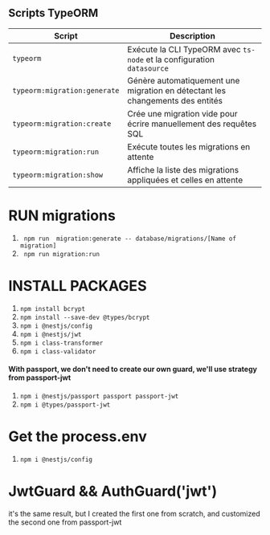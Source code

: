 ## Scripts TypeORM

| Script                        | Description |
|--------------------------------|---------------------------------------------------------------|
| `typeorm`                     | Exécute la CLI TypeORM avec `ts-node` et la configuration `datasource` |
| `typeorm:migration:generate`  | Génère automatiquement une migration en détectant les changements des entités |
| `typeorm:migration:create`    | Crée une migration vide pour écrire manuellement des requêtes SQL |
| `typeorm:migration:run`       | Exécute toutes les migrations en attente |
| `typeorm:migration:show`      | Affiche la liste des migrations appliquées et celles en attente |

# RUN migrations
1. ` npm run  migration:generate -- database/migrations/[Name of migration]`
2. ` npm run migration:run`


# INSTALL PACKAGES
1. `npm install bcrypt`
2. `npm install --save-dev @types/bcrypt`
3. `npm i @nestjs/config`
4. `npm i @nestjs/jwt`
5. `npm i class-transformer`
6. `npm i class-validator`

#### With passport, we don't need to create our own guard, we'll use strategy from passport-jwt
1. `npm i @nestjs/passport passport passport-jwt`
2. `npm i @types/passport-jwt`

# Get the process.env 
1. `npm i @nestjs/config`

# JwtGuard && AuthGuard('jwt')
it's the same result, but I created the first one from scratch, and customized the second one from passport-jwt